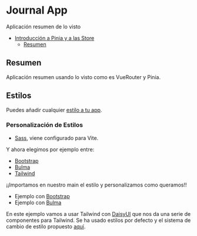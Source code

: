 # Journal App

Aplicación resumen de lo visto

- [Introducción a Pinia y a las Store](#introducción-a-pinia-y-a-las-store)
  - [Resumen](#resumen)

## Resumen

Aplicación resumen usando lo visto como es VueRouter y Pinia.

## Estilos

Puedes añadir cualquier [estilo a tu app](https://dev.to/kevin_odongo35/how-to-add-tailwind-css-bootstrap-vuetify-or-bulma-to-a-vue-project-3on2).

### Personalización de Estilos

- [Sass](https://sass-lang.com/), viene configurado para Vite.

Y ahora elegimos por ejemplo entre:
- [Bootstrap](https://getbootstrap.com/)
- [Bulma](https://bulma.io/)
- [Tailwind](https://tailwindcss.com/)

¡¡Importamos en nuestro main el estilo y personalizamos como queramos!!
- Ejemplo con [Bootstrap](https://github.com/joseluisgs/vue-curso-cero-experto/commit/125b246f79372002ed1276ddf5384cb8a03b14cf)
- Ejemplo con [Bulma](https://github.com/joseluisgs/vue-curso-cero-experto/commit/e7e106b1c69517000e0599156bb9f2dcc724167f)

En este ejemplo vamos a usar Tailwind con [DaisyUI](https://daisyui.com) que nos da una serie de componentes para Tailwind. Se ha usado estilos por defecto y el sistema de cambio de estilo propuesto [aquí](https://github.com/saadeghi/theme-change).
